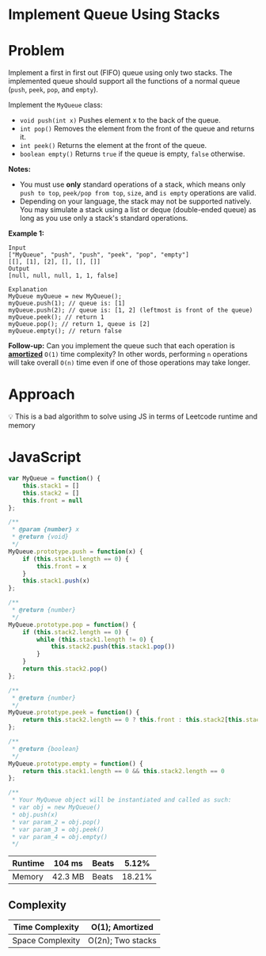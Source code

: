 # Implement Queue Using Stacks

# Problem

Implement a first in first out (FIFO) queue using only two stacks. The implemented queue should support all the functions of a normal queue (`push`, `peek`, `pop`, and `empty`).

Implement the `MyQueue` class:

- `void push(int x)` Pushes element x to the back of the queue.
- `int pop()` Removes the element from the front of the queue and returns it.
- `int peek()` Returns the element at the front of the queue.
- `boolean empty()` Returns `true` if the queue is empty, `false` otherwise.

**Notes:**

- You must use **only** standard operations of a stack, which means only `push to top`, `peek/pop from top`, `size`, and `is empty` operations are valid.
- Depending on your language, the stack may not be supported natively. You may simulate a stack using a list or deque (double-ended queue) as long as you use only a stack's standard operations.

**Example 1:**

```
Input
["MyQueue", "push", "push", "peek", "pop", "empty"]
[[], [1], [2], [], [], []]
Output
[null, null, null, 1, 1, false]

Explanation
MyQueue myQueue = new MyQueue();
myQueue.push(1); // queue is: [1]
myQueue.push(2); // queue is: [1, 2] (leftmost is front of the queue)
myQueue.peek(); // return 1
myQueue.pop(); // return 1, queue is [2]
myQueue.empty(); // return false

```

**Follow-up:**
Can you implement the queue such that each operation is **[amortized](https://en.wikipedia.org/wiki/Amortized_analysis)** `O(1)` time complexity? In other words, performing `n` operations will take overall `O(n)` time even if one of those operations may take longer.

# Approach

<aside>
💡 This is a bad algorithm to solve using JS in terms of Leetcode runtime and memory

</aside>

# JavaScript

```jsx
var MyQueue = function() {
    this.stack1 = []
    this.stack2 = []
    this.front = null
};

/** 
 * @param {number} x
 * @return {void}
 */
MyQueue.prototype.push = function(x) {
    if (this.stack1.length == 0) {
        this.front = x
    }
    this.stack1.push(x)
};

/**
 * @return {number}
 */
MyQueue.prototype.pop = function() {
    if (this.stack2.length == 0) {
        while (this.stack1.length != 0) {
            this.stack2.push(this.stack1.pop())
        }
    }
    return this.stack2.pop()
};

/**
 * @return {number}
 */
MyQueue.prototype.peek = function() {
    return this.stack2.length == 0 ? this.front : this.stack2[this.stack2.length - 1]
};

/**
 * @return {boolean}
 */
MyQueue.prototype.empty = function() {
    return this.stack1.length == 0 && this.stack2.length == 0
};

/** 
 * Your MyQueue object will be instantiated and called as such:
 * var obj = new MyQueue()
 * obj.push(x)
 * var param_2 = obj.pop()
 * var param_3 = obj.peek()
 * var param_4 = obj.empty()
 */
```

| Runtime | 104 ms | Beats | 5.12% |
| --- | --- | --- | --- |
| Memory | 42.3 MB | Beats | 18.21% |

## Complexity

| Time Complexity | O(1); Amortized |
| --- | --- |
| Space Complexity | O(2n); Two stacks |
